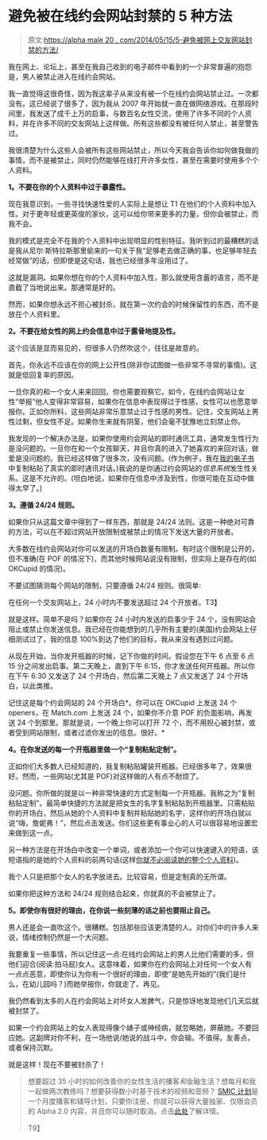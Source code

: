 # 避免被在线约会网站封禁的 5 种方法

> 原文:[https://alpha male 20 . com/2014/05/15/5-避免被网上交友网站封禁的方法/](https://alphamale20.com/2014/05/15/5-ways-to-avoid-getting-banned-from-online-dating-sites/)

我在网上、论坛上，甚至在我自己收到的电子邮件中看到的一个非常普遍的抱怨是，男人被禁止进入在线约会网站。

我一直觉得这很奇怪，因为我这辈子从来没有被一个在线约会网站禁止过。一次都没有。这已经说了很多了，因为我从 2007 年开始就一直在做网络游戏。在那段时间里，我发送了成千上万的启事，与数百名女性交流，使用了许多不同的个人资料，并在许多不同的交友网站上这样做。所有这些都没有被任何人禁止，甚至警告过。

我很清楚为什么这些人会被所有这些网站禁止，所以今天我会告诉你如何做我做的事情，而不是被禁止，同时仍然能够在线打开许多女性，甚至在需要时使用多个个人资料。

**1。不要在你的个人资料中过于暴露性。**

现在我意识到，一些寻找快速性爱的人实际上是想让 T1 在他们的个人资料中加入性。对于更年轻或更英俊的家伙，这可以给你带来更多的力量，但你会被禁止，而我不会。

我的模式是完全不在我的个人资料中出现明显的性别特征。我听到过的最糟糕的话是我从尼尔·斯特拉斯那里偷来的一句关于我“足够老去做正确的事，也足够年轻去经常做”的话，但即使是这句话，我也已经很多年没用过了。

这就是漏洞。如果你想在你的个人资料中加入性，那么就使用含蓄的语言，而不是直截了当地说出来。那通常是好的。

然而，如果你想永远不担心被封杀，就在第一次约会的时候保留性的东西，而不是放在个人资料里。

**2。不要在给女性的网上约会信息中过于露骨地提及性。**

这个应该是显而易见的，但很多人仍然吹这个，往往是故意的。

首先，你永远不应该在你的网上公开性(除非你试图做一些非常不寻常的事情)。这就是低回复率的原因。

一旦你真的和一个女人来来回回，你也需要观察它。如今，在线约会网站让女性“举报”他人变得非常容易，如果你在信息中表现得过于性感，女性可以也愿意举报你。正如你所料，这些网站非常乐意禁止过于性感的男性。记住，交友网站上男性过剩，但女性不足。如果你生来就有阴茎，他们会毫不犹豫地立刻禁止你。

我发现的一个解决办法是，如果你使用约会网站的即时通讯工具，通常发生性行为是没问题的。一旦你在和一个女孩聊天，并且你真的进入了她喜欢的来回对话，做爱是没问题的。我已经这样做了很多次，没有问题。(作为例子，我在[我的电子书](http://www.blackdragonsystem.com/productsservices.html)中复制粘贴了真实的即时通讯对话。)我说的是你通过约会网站的*信息系统*发生性关系。这是不允许的。(坦白地说，如果你在信息中涉及到性，你很可能在互动中做得太早了。)

**3。遵循 24/24 规则。**

如果你只从这篇文章中得到了一样东西，那就是 24/24 法则。这是一种绝对可靠的方法，可以在不超过网站开放限制或被禁止的情况下发送大量的开放者。

大多数在线约会网站对你可以发送的开场白数量有限制。有时这个限制是公开的，但不准确(在 POF 的情况下)，而其他时候网站说没有限制，但实际上是存在的(如 OKCupid 的情况)。

不要试图猜测每个网站的限制，只要遵循 24/24 规则。很简单:

在任何一个交友网站上，24 小时内不要发送超过 24 个开放者。T3】

就是这样。简单不是吗？如果你在 24 小时内发送的启事少于 24 个，没有网站会阻止或禁止你发送信息。我已经在你能想到的几乎所有主要的(美国)约会网站上仔细测试过了，我的信息 100%到达了他们的目标，我从来没有遇到过问题。

从现在开始，当你发开瓶器的时候，记下你做的时间。假设您在下午 6 点至 6 点 15 分之间发出启事。第二天晚上，直到下午 6:15，你才发送任何开瓶器。所以你在下午 6:30 又发送了 24 个开场白，然后第二天晚上 7 点又发送了 24 个开场白，以此类推。

记住这是每个约会网站的 24 个开场白*。你可以在 OKCupid 上发送 24 个 openers，在 Match.com 上发送 24 个，如果你不介意 POF 的负面影响，再发送 24 个到那里。那就是说，一个晚上你可以打开 72 个，而不用担心被封禁，或者受到网站限制，或者过滤你发出的信息。很好。*

**4。在你发送的每一个开瓶器里做一个“复制粘贴定制”。**

正如你们大多数人已经知道的，我复制粘贴罐装开瓶器。已经很多年了，效果很好。然而，一些网站(尤其是 POF)对这样做的人有点不耐烦了。

没问题。你所做的就是以一种非常快速的方式定制每一个开瓶器。我称之为“复制粘贴定制”。最简单快捷的方法就是把女生的名字复制粘贴到开瓶器里。只需粘贴你的开场白，然后从她的个人资料中复制并粘贴她的名字，这样你的开场白就以说“嗨，詹妮弗！”，然后点击发送。你们这些更有事业心的人可以很容易地设置宏来做到这一点。

另一种方法是在开场白中改变一个单词，或者添加一个你可以快速键入的短语，该短语指的是她的个人资料的前两句话(这样[你就不必阅读她的整个个人资料](https://blackdragonblog.com/2012/07/15/why-you-should-not-read-womens-profiles/ "Don’t Read Online Dating Profiles"))。

我个人只是把那个女人的名字放进去。比较容易，但是定制真的无所谓。

如果你把这种方法和 24/24 规则结合起来，你就真的不会被禁止了。

**5。即使你有很好的理由，在你说一些刻薄的话之前也要阻止自己。**

男人还是会一直吹这个。很糟糕。包括那些应该更清楚的人。对你们中的许多人来说，情绪控制仍然是一个大问题。

我要重复一些事情，所以记住这一点:在线约会网站上的男人比他们需要的多，但他们迎合(阅读:拍马屁)女人。这意味着，如果你在约会网站上对任何一个女人有一点点恶意，即使你认为你有一个很好的理由，即使“是她先开始的”(我们是什么，在幼儿园吗？)而她举报你，你就走了。再见。

我仍然看到太多的人在约会网站上对坏女人发脾气，只是惊讶地发现他们几天后就被封禁了。

如果一个约会网站上的女人表现得像个婊子或神经病，就忽略她，屏蔽她。不要回应她。这副牌对你不利，在一场他说/她说的战斗中，你会输。不值得。友善点，或者保持沉默。

就是这样！现在不要被封杀了！

> 想要超过 35 小时的如何改善你的女性生活的播客*和*金融生活？想每月和我一起做两次教练吗？想要获得数小时基于技术的视频和音频？ [SMIC 计划](https://alphamale20.kartra.com/page/vIL17)是一个月度播客和辅导计划，只要你注册，你就可以获得大量独家、仅限会员的 Alpha 2.0 内容，并且你可以随时取消。点击[此处](https://alphamale20.kartra.com/page/vIL17)了解详情。
> 
> T9】